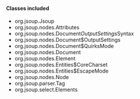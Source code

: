 #### Classes included
- org.jsoup.Jsoup
- org.jsoup.nodes.Attributes
- org.jsoup.nodes.Document$OutputSettings$Syntax
- org.jsoup.nodes.Document$OutputSettings
- org.jsoup.nodes.Document$QuirksMode
- org.jsoup.nodes.Document
- org.jsoup.nodes.Element
- org.jsoup.nodes.Entities$CoreCharset
- org.jsoup.nodes.Entities$EscapeMode
- org.jsoup.nodes.Node
- org.jsoup.parser.Tag
- org.jsoup.select.Elements
